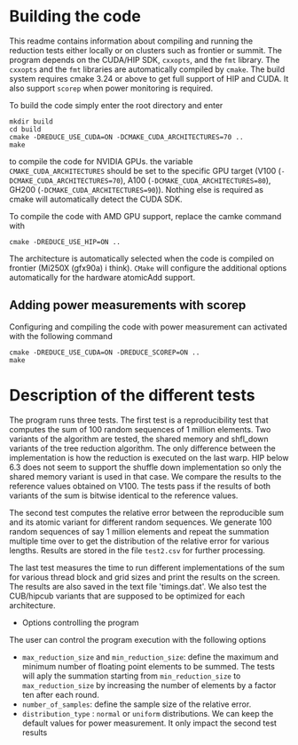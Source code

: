 # Building the code

This readme contains information about compiling and running the reduction tests either locally or on clusters such as frontier or summit. The program depends on the CUDA/HIP SDK, `cxxopts`, and the `fmt` library. The `cxxopts` and the `fmt` libraries are automatically compiled by `cmake`. The build system requires cmake 3.24 or above to get full support of HIP and CUDA. It also support `scorep` when power monitoring is required.

To build the code simply enter the root directory and enter

```
mkdir build
cd build
cmake -DREDUCE_USE_CUDA=ON -DCMAKE_CUDA_ARCHITECTURES=70 ..
make
```
to compile the code for NVIDIA GPUs. the variable `CMAKE_CUDA_ARCHITECTURES` should be set to the specific GPU target (V100 (`-DCMAKE_CUDA_ARCHITECTURES=70`), A100 (`-DCMAKE_CUDA_ARCHITECTURES=80`), GH200 (`-DCMAKE_CUDA_ARCHITECTURES=90`)). Nothing else is required as cmake will automatically detect the CUDA SDK.

To compile the code with AMD GPU support, replace the camke command with
```
cmake -DREDUCE_USE_HIP=ON ..
```
The architecture is automatically selected when the code is compiled on frontier (Mi250X (gfx90a) i think). `CMake` will configure the additional options automatically for the hardware atomicAdd support.

## Adding power measurements with scorep

Configuring and compiling the code with power measurement can activated with the following command

```
cmake -DREDUCE_USE_CUDA=ON -DREDUCE_SCOREP=ON ..
make
```

# Description of the different tests

The program runs three tests. The first test is a reproducibility test that computes the sum of 100 random sequences of 1 million elements. Two variants of the algorithm are tested, the shared memory and shfl_down variants of the tree reduction algorithm. The only difference between the implementation is how the reduction is executed on the last warp. HIP below 6.3 does not seem to support the shuffle down implementation so only the shared memory variant is used in that case. We compare the results to the reference values obtained on V100. The tests pass if the results of both variants of the sum is bitwise identical to the reference values.

The second test computes the relative error between the reproducible sum and its atomic variant for different random sequences. We generate 100 random sequences of say 1 million elements and repeat the summation multiple time over to get the distribution of the relative error for various lengths. Results are stored in the file `test2.csv` for further processing.

The last test measures the time to run different implementations of the sum for various thread block and grid sizes and print the results on the screen. The results are also saved in the text file 'timings.dat'. We also test the CUB/hipcub variants that are supposed to be optimized for each architecture.

* Options controlling the program

The user can control the program execution with the following options

- `max_reduction_size` and `min_reduction_size`: define the maximum and minimum number of floating point elements to be summed. The tests will aply the summation starting from `min_reduction_size` to `max_reduction_size` by increasing the number of elements by a factor ten after each round.
- `number_of_samples`: define the sample size of the relative error.
- `distribution_type` : `normal` or `uniform` distributions. We can keep the default values for power measurement. It only impact the second test results

